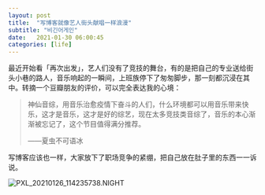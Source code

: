 ```yaml
---
layout: post
title:  "写博客就像艺人街头献唱一样浪漫"
subtitle: "비긴어게인"
date:   2021-01-30 06:00:45
categories: [life]
---
```


最近开始看「再次出发」，艺人们没有了竞技的舞台，有的是把自己的专业送给街头小巷的路人，音乐响起的一瞬间，上班族停下了匆匆脚步，那一刻都沉浸在其中。转摘一个豆瓣朋友的评价，可以完全表达我的心境：

>神仙音综，用音乐治愈疫情下奋斗的人们，什么环境都可以用音乐带来快乐，这才是音乐，这才是好的综艺，现在太多竞技类音综了，音乐的本心渐渐被忘记了，这个节目值得满分推荐。 
>
>——夏虫不可语冰

写博客应该也一样，大家放下了职场竞争的紧绷，把自己放在肚子里的东西一一诉说。

![PXL_20210126_114235738.NIGHT](https://img9.doubanio.com/view/photo/l/public/p2561524385.jpg)
